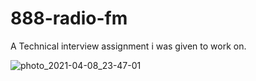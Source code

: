 # 888-radio-fm

A Technical interview assignment i was given to work on.


![photo_2021-04-08_23-47-01](https://user-images.githubusercontent.com/49410124/114057187-efda3880-98c4-11eb-9820-e01cb70ac8ef.jpg)


